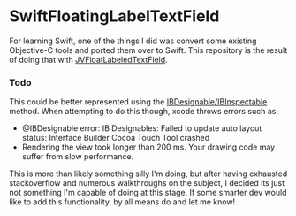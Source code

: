 SwiftFloatingLabelTextField
===========================

For learning Swift, one of the things I did was convert some existing Objective-C tools and ported them over to Swift.  This repository is the result of doing that with [JVFloatLabeledTextField](https://github.com/jverdi/JVFloatLabeledTextField).

### Todo
This could be better represented using the [IBDesignable/IBInspectable](http://www.thinkandbuild.it/building-custom-ui-element-with-ibdesignable/) method.  When attempting to do this though, xcode throws errors such as:
* @IBDesignable error: IB Designables: Failed to update auto layout status: Interface Builder Cocoa Touch Tool crashed
* Rendering the view took longer than 200 ms. Your drawing code may suffer from slow performance.

This is more than likely something silly I'm doing, but after having exhausted stackoverflow and numerous walkthroughs on the subject, I decided its just not something I'm capable of doing at this stage.  If some smarter dev would like to add this functionality, by all means do and let me know!
